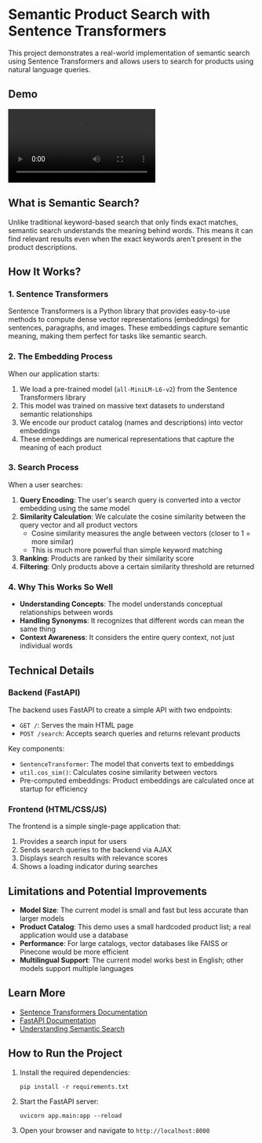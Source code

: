 # Semantic Product Search with Sentence Transformers

This project demonstrates a real-world implementation of semantic search using Sentence Transformers and allows users to search for products using natural language queries.

## Demo
<video src="https://github.com/user-attachments/assets/bcd0390f-669c-45f4-b5fb-c55bd09125a2"></video>

## What is Semantic Search?

Unlike traditional keyword-based search that only finds exact matches, semantic search understands the meaning behind words. This means it can find relevant results even when the exact keywords aren't present in the product descriptions.

## How It Works?

### 1. Sentence Transformers

Sentence Transformers is a Python library that provides easy-to-use methods to compute dense vector representations (embeddings) for sentences, paragraphs, and images. These embeddings capture semantic meaning, making them perfect for tasks like semantic search.

### 2. The Embedding Process

When our application starts:

1. We load a pre-trained model (`all-MiniLM-L6-v2`) from the Sentence Transformers library
2. This model was trained on massive text datasets to understand semantic relationships
3. We encode our product catalog (names and descriptions) into vector embeddings
4. These embeddings are numerical representations that capture the meaning of each product

### 3. Search Process

When a user searches:

1. **Query Encoding**: The user's search query is converted into a vector embedding using the same model
2. **Similarity Calculation**: We calculate the cosine similarity between the query vector and all product vectors
   - Cosine similarity measures the angle between vectors (closer to 1 = more similar)
   - This is much more powerful than simple keyword matching
3. **Ranking**: Products are ranked by their similarity score
4. **Filtering**: Only products above a certain similarity threshold are returned

### 4. Why This Works So Well

- **Understanding Concepts**: The model understands conceptual relationships between words
- **Handling Synonyms**: It recognizes that different words can mean the same thing
- **Context Awareness**: It considers the entire query context, not just individual words

## Technical Details

### Backend (FastAPI)

The backend uses FastAPI to create a simple API with two endpoints:
- `GET /`: Serves the main HTML page
- `POST /search`: Accepts search queries and returns relevant products

Key components:
- `SentenceTransformer`: The model that converts text to embeddings
- `util.cos_sim()`: Calculates cosine similarity between vectors
- Pre-computed embeddings: Product embeddings are calculated once at startup for efficiency

### Frontend (HTML/CSS/JS)

The frontend is a simple single-page application that:
1. Provides a search input for users
2. Sends search queries to the backend via AJAX
3. Displays search results with relevance scores
4. Shows a loading indicator during searches

## Limitations and Potential Improvements

- **Model Size**: The current model is small and fast but less accurate than larger models
- **Product Catalog**: This demo uses a small hardcoded product list; a real application would use a database
- **Performance**: For large catalogs, vector databases like FAISS or Pinecone would be more efficient
- **Multilingual Support**: The current model works best in English; other models support multiple languages

## Learn More

- [Sentence Transformers Documentation](https://www.sbert.net/)
- [FastAPI Documentation](https://fastapi.tiangolo.com/)
- [Understanding Semantic Search](https://huggingface.co/blog/semantic-search)

## How to Run the Project

1. Install the required dependencies:
   ```
   pip install -r requirements.txt
   ```

2. Start the FastAPI server:
   ```
   uvicorn app.main:app --reload
   ```

3. Open your browser and navigate to `http://localhost:8000`
